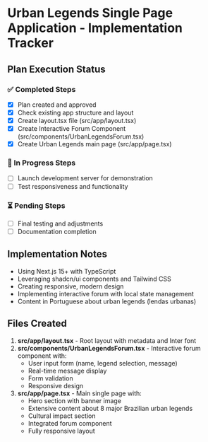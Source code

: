 # Urban Legends Single Page Application - Implementation Tracker

## Plan Execution Status

### ✅ Completed Steps
- [x] Plan created and approved
- [x] Check existing app structure and layout
- [x] Create layout.tsx file (src/app/layout.tsx)
- [x] Create Interactive Forum Component (src/components/UrbanLegendsForum.tsx)
- [x] Create Urban Legends main page (src/app/page.tsx)

### 🔄 In Progress Steps
- [ ] Launch development server for demonstration
- [ ] Test responsiveness and functionality

### ⏳ Pending Steps
- [ ] Final testing and adjustments
- [ ] Documentation completion

## Implementation Notes
- Using Next.js 15+ with TypeScript
- Leveraging shadcn/ui components and Tailwind CSS
- Creating responsive, modern design
- Implementing interactive forum with local state management
- Content in Portuguese about urban legends (lendas urbanas)

## Files Created
1. **src/app/layout.tsx** - Root layout with metadata and Inter font
2. **src/components/UrbanLegendsForum.tsx** - Interactive forum component with:
   - User input form (name, legend selection, message)
   - Real-time message display
   - Form validation
   - Responsive design
3. **src/app/page.tsx** - Main single page with:
   - Hero section with banner image
   - Extensive content about 8 major Brazilian urban legends
   - Cultural impact section
   - Integrated forum component
   - Fully responsive layout
